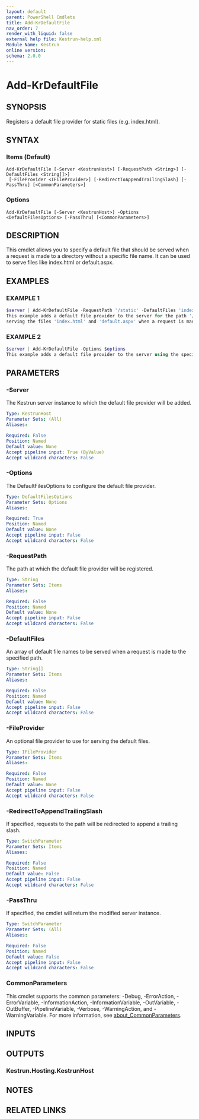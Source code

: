 ```yaml
---
layout: default
parent: PowerShell Cmdlets
title: Add-KrDefaultFile
nav_order: 7
render_with_liquid: false
external help file: Kestrun-help.xml
Module Name: Kestrun
online version:
schema: 2.0.0
---
```


# Add-KrDefaultFile

## SYNOPSIS
Registers a default file provider for static files (e.g.
index.html).

## SYNTAX

### Items (Default)
```
Add-KrDefaultFile [-Server <KestrunHost>] [-RequestPath <String>] [-DefaultFiles <String[]>]
 [-FileProvider <IFileProvider>] [-RedirectToAppendTrailingSlash] [-PassThru] [<CommonParameters>]
```

### Options
```
Add-KrDefaultFile [-Server <KestrunHost>] -Options <DefaultFilesOptions> [-PassThru] [<CommonParameters>]
```

## DESCRIPTION
This cmdlet allows you to specify a default file that should be served
when a request is made to a directory without a specific file name.
It can be used to serve files like index.html or default.aspx.

## EXAMPLES

### EXAMPLE 1
```powershell
$server | Add-KrDefaultFile -RequestPath '/static' -DefaultFiles 'index.html', 'default.aspx' -RedirectToAppendTrailingSlash
This example adds a default file provider to the server for the path '/static',
serving the files 'index.html' and 'default.aspx' when a request is made to that path.
```

### EXAMPLE 2
```powershell
$server | Add-KrDefaultFile -Options $options
This example adds a default file provider to the server using the specified DefaultFilesOptions.
```

## PARAMETERS

### -Server
The Kestrun server instance to which the default file provider will be added.

```yaml
Type: KestrunHost
Parameter Sets: (All)
Aliases:

Required: False
Position: Named
Default value: None
Accept pipeline input: True (ByValue)
Accept wildcard characters: False
```

### -Options
The DefaultFilesOptions to configure the default file provider.

```yaml
Type: DefaultFilesOptions
Parameter Sets: Options
Aliases:

Required: True
Position: Named
Default value: None
Accept pipeline input: False
Accept wildcard characters: False
```

### -RequestPath
The path at which the default file provider will be registered.

```yaml
Type: String
Parameter Sets: Items
Aliases:

Required: False
Position: Named
Default value: None
Accept pipeline input: False
Accept wildcard characters: False
```

### -DefaultFiles
An array of default file names to be served when a request is made to the specified path.

```yaml
Type: String[]
Parameter Sets: Items
Aliases:

Required: False
Position: Named
Default value: None
Accept pipeline input: False
Accept wildcard characters: False
```

### -FileProvider
An optional file provider to use for serving the default files.

```yaml
Type: IFileProvider
Parameter Sets: Items
Aliases:

Required: False
Position: Named
Default value: None
Accept pipeline input: False
Accept wildcard characters: False
```

### -RedirectToAppendTrailingSlash
If specified, requests to the path will be redirected to append a trailing slash.

```yaml
Type: SwitchParameter
Parameter Sets: Items
Aliases:

Required: False
Position: Named
Default value: False
Accept pipeline input: False
Accept wildcard characters: False
```

### -PassThru
If specified, the cmdlet will return the modified server instance.

```yaml
Type: SwitchParameter
Parameter Sets: (All)
Aliases:

Required: False
Position: Named
Default value: False
Accept pipeline input: False
Accept wildcard characters: False
```

### CommonParameters
This cmdlet supports the common parameters: -Debug, -ErrorAction, -ErrorVariable, -InformationAction, -InformationVariable, -OutVariable, -OutBuffer, -PipelineVariable, -Verbose, -WarningAction, and -WarningVariable. For more information, see [about_CommonParameters](http://go.microsoft.com/fwlink/?LinkID=113216).

## INPUTS

## OUTPUTS

### Kestrun.Hosting.KestrunHost
## NOTES

## RELATED LINKS
